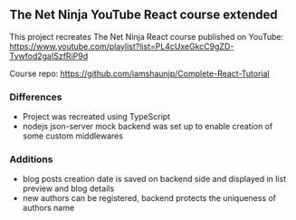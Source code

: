 ## The Net Ninja YouTube React course extended

This project recreates The Net Ninja React course published on YouTube: https://www.youtube.com/playlist?list=PL4cUxeGkcC9gZD-Tvwfod2gaISzfRiP9d

Course repo: https://github.com/iamshaunjp/Complete-React-Tutorial

### Differences
- Project was recreated using TypeScript
- nodejs json-server mock backend was set up to enable creation of some custom middlewares

### Additions
- blog posts creation date is saved on backend side and displayed in list preview and blog details
- new authors can be registered, backend protects the uniqueness of authors name
